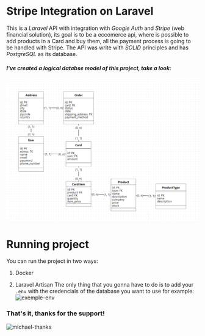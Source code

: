 # Stripe Integration on Laravel
This is a _Laravel_ API with integration with _Google Auth_ and _Stripe_ (web financial solution), its goal is to be a eccomerce api, where is possible to add products in a Card and buy them, all the payment process is going to be handled with Stripe.
The API was write with _SOLID_ principles and has _PostgreSQL_ as its database.

##### **I've created a logical databse model of this project, take a look:**
![logical-model](public/img/database-logical-model.png)

# Running project
You can run the project in two ways:

1. Docker


2. Laravel Artisan
The only thing that you gonna have to do is to add your `.env` with the credencials of the database you want to use for example:
![exemple-env](https://parzibyte.me/blog/wp-content/uploads/2019/03/Env-de-Laravel-para-MySQL.png)

### That's it, thanks for the support!
![michael-thanks](https://miro.medium.com/v2/resize:fit:960/0*kIrASm_jWM13i1tT.gif)